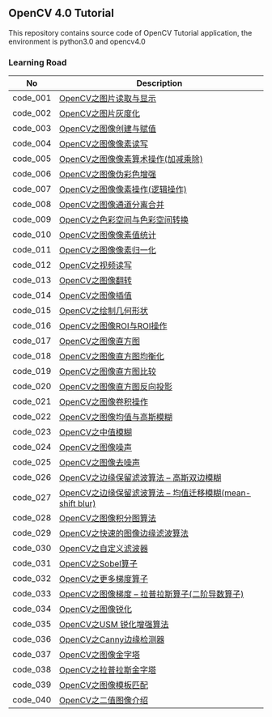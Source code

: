 ## OpenCV 4.0 Tutorial
This repository contains source code of OpenCV Tutorial application, the environment is python3.0 and opencv4.0

### Learning Road
No    | Description   
-------- | -------- 
code_001 | [OpenCV之图片读取与显示](python/code_001/opencv_001.py)
code_002 | [OpenCV之图片灰度化](python/code_002/opencv_002.py) 
code_003 | [OpenCV之图像创建与赋值](python/code_003/opencv_003.py) 
code_004 | [OpenCV之图像像素读写](python/code_004/opencv_004.py) 
code_005 | [OpenCV之图像像素算术操作(加减乘除)](python/code_005/opencv_005.py) 
code_006 | [OpenCV之图像伪彩色增强](python/code_006/opencv_006.py) 
code_007 | [OpenCV之图像像素操作(逻辑操作)](python/code_007/opencv_007.py) 
code_008 | [OpenCV之图像通道分离合并](python/code_008/opencv_008.py) 
code_009 | [OpenCV之色彩空间与色彩空间转换](python/code_009/opencv_009.py) 
code_010 | [OpenCV之图像像素值统计](python/code_010/opencv_010.py) 
code_011 | [OpenCV之图像像素归一化](python/code_011/opencv_011.py) 
code_012 | [OpenCV之视频读写](python/code_012/opencv_012.py) 
code_013 | [OpenCV之图像翻转](python/code_013/opencv_013.py) 
code_014 | [OpenCV之图像插值](python/code_014/opencv_014.py) 
code_015 | [OpenCV之绘制几何形状](python/code_015/opencv_015.py) 
code_016 | [OpenCV之图像ROI与ROI操作](python/code_016/opencv_016.py) 
code_017 | [OpenCV之图像直方图](python/code_017/opencv_017.py) 
code_018 | [OpenCV之图像直方图均衡化](python/code_018/opencv_018.py) 
code_019 | [OpenCV之图像直方图比较](python/code_019/opencv_019.py) 
code_020 | [OpenCV之图像直方图反向投影](python/code_020/opencv_020.py) 
code_021 | [OpenCV之图像卷积操作](python/code_021/opencv_021.py) 
code_022 | [OpenCV之图像均值与高斯模糊](python/code_022/opencv_022.py) 
code_023 | [OpenCV之中值模糊](python/code_023/opencv_023.py) 
code_024 | [OpenCV之图像噪声](python/code_024/opencv_024.py) 
code_025 | [OpenCV之图像去噪声](python/code_025/opencv_025.py) 
code_026 | [OpenCV之边缘保留滤波算法 – 高斯双边模糊](python/code_026/opencv_026.py) 
code_027 | [OpenCV之边缘保留滤波算法 – 均值迁移模糊(mean-shift blur)](python/code_027/opencv_027.py) 
code_028 | [OpenCV之图像积分图算法](python/code_028/opencv_028.py) 
code_029 | [OpenCV之快速的图像边缘滤波算法](python/code_029/opencv_029.py) 
code_030 | [OpenCV之自定义滤波器](python/code_030/opencv_030.py) 
code_031 | [OpenCV之Sobel算子](python/code_031/opencv_031.py) 
code_032 | [OpenCV之更多梯度算子](python/code_032/opencv_032.py) 
code_033 | [OpenCV之图像梯度 – 拉普拉斯算子(二阶导数算子)](python/code_033/opencv_033.py) 
code_034 | [OpenCV之图像锐化](python/code_034/opencv_034.py) 
code_035 | [OpenCV之USM 锐化增强算法](python/code_035/opencv_035.py) 
code_036 | [OpenCV之Canny边缘检测器](python/code_036/opencv_036.py) 
code_037 | [OpenCV之图像金字塔](python/code_037/opencv_037.py) 
code_038 | [OpenCV之拉普拉斯金字塔](python/code_038/opencv_038.py) 
code_039 | [OpenCV之图像模板匹配](python/code_039/opencv_039.py) 
code_040 | [OpenCV之二值图像介绍](python/code_040/opencv_040.py) 